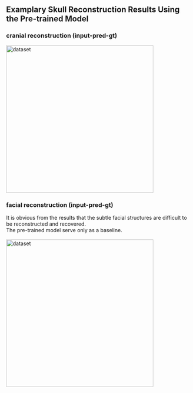 ## Examplary Skull Reconstruction Results Using the Pre-trained Model

### cranial reconstruction (input-pred-gt)

<img src="https://github.com/Jianningli/research-contributions/blob/master/SkullRec/figs/cranial_rec.png" alt="dataset" width="400"/>

### facial reconstruction (input-pred-gt)

It is obvious from the results that the subtle facial structures are difficult to be reconstructed and recovered. <br>
The pre-trained model serve only as a baseline. <br>
 <br>
<img src="https://github.com/Jianningli/research-contributions/blob/master/SkullRec/figs/facial_rec.png" alt="dataset" width="400"/>
